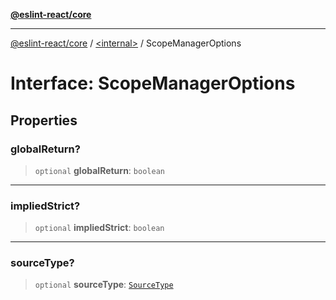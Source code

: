 [**@eslint-react/core**](../../README.md)

***

[@eslint-react/core](../../README.md) / [\<internal\>](../README.md) / ScopeManagerOptions

# Interface: ScopeManagerOptions

## Properties

### globalReturn?

> `optional` **globalReturn**: `boolean`

***

### impliedStrict?

> `optional` **impliedStrict**: `boolean`

***

### sourceType?

> `optional` **sourceType**: [`SourceType`](../type-aliases/SourceType-1.md)
